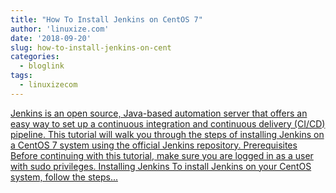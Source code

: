 ```yaml
---
title: "How To Install Jenkins on CentOS 7"
author: 'linuxize.com'
date: '2018-09-20'
slug: how-to-install-jenkins-on-cent
categories:
  - bloglink
tags:
  - linuxizecom
---
```


[Jenkins is an open source, Java-based automation server that offers an easy way to set up a continuous integration and continuous delivery (CI/CD) pipeline. This tutorial will walk you through the steps of installing Jenkins on a CentOS 7 system using the official Jenkins repository. Prerequisites Before continuing with this tutorial, make sure you are logged in as a user with sudo privileges. Installing Jenkins To install Jenkins on your CentOS system, follow the steps...<click to read more>](https://linuxize.com/post/how-to-install-jenkins-on-centos-7/)

